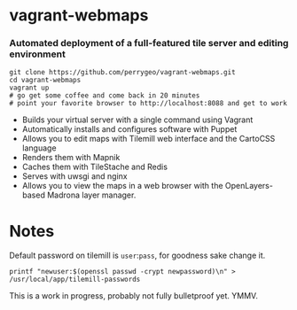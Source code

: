 # vagrant-webmaps

### Automated deployment of a full-featured tile server and editing environment

```
git clone https://github.com/perrygeo/vagrant-webmaps.git
cd vagrant-webmaps
vagrant up
# go get some coffee and come back in 20 minutes
# point your favorite browser to http://localhost:8088 and get to work
```

* Builds your virtual server with a single command using Vagrant
* Automatically installs and configures software with Puppet
* Allows you to edit maps with Tilemill web interface and the CartoCSS language
* Renders them with Mapnik
* Caches them with TileStache and Redis
* Serves with uwsgi and nginx
* Allows you to view the maps in a web browser with the OpenLayers-based Madrona layer manager.

# Notes 
Default password on tilemill is `user`:`pass`, for goodness sake change it. 
```
printf "newuser:$(openssl passwd -crypt newpassword)\n" > /usr/local/app/tilemill-passwords
```

This is a work in progress, probably not fully bulletproof yet. YMMV. 




